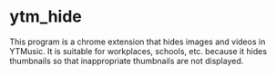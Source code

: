 # ytm_hide
This program is a chrome extension that hides images and videos in YTMusic.
It is suitable for workplaces, schools, etc. because it hides thumbnails so that inappropriate thumbnails are not displayed.

